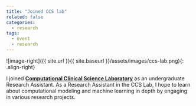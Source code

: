 ```yaml
---
title: "Joined CCS lab"
related: false
categories:
  - research
tags:
  - event
  - research
---
```

![image-right]({{ site.url }}{{ site.baseurl }}/assets/images/ccs-lab.png){: .align-right}

I joined [**Computational Clinical Science Laboratory**](https://ccs-lab.github.io/) as an undergraduate Research Assistant.  As a Research Assistant in the CCS Lab, I hope to learn about computational modeling and machine learning in depth by engaging in various research projects.

